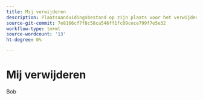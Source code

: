 ```yaml
---
title: Mij verwijderen
description: Plaatsaanduidingsbestand op zijn plaats voor het verwijderen van alle artikelen
source-git-commit: 7e8166cf7f8c58ca546ff1fc09cece799f7e5e32
workflow-type: tm+mt
source-wordcount: '13'
ht-degree: 0%

---
```


# Mij verwijderen

Bob